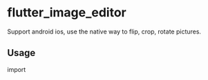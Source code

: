 # flutter_image_editor

Support android ios, use the native way to flip, crop, rotate pictures.

## Usage

import
